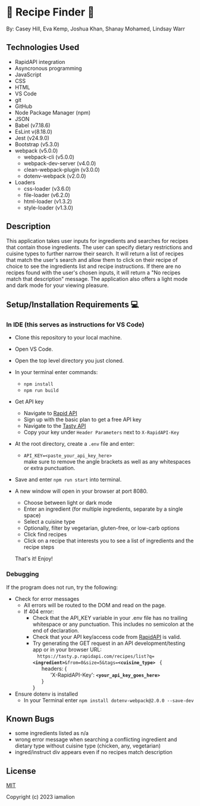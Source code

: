 # &#x1F374; Recipe Finder &#x1F374;

By: Casey Hill, Eva Kemp, Joshua Khan, Shanay Mohamed, Lindsay Warr

## **Technologies Used**

-   RapidAPI integration
-   Asyncronous programming
-   JavaScript
-   CSS
-   HTML
-   VS Code
-   git
-   GitHub
-   Node Package Manager (npm)
-   JSON
-   Babel (v7.18.6)
-   EsLint v(8.18.0)
-   Jest (v24.9.0)
-   Bootstrap (v5.3.0)
-   webpack (v5.0.0)
    -   webpack-cli (v5.0.0)
    -   webpack-dev-server (v4.0.0)
    -   clean-webpack-plugin (v3.0.0)
    -   dotenv-webpack (v2.0.0)
-   Loaders
    -   css-loader (v3.6.0)
    -   file-loader (v6.2.0)
    -   html-loader (v1.3.2)
    -   style-loader (v1.3.0)

## **Description**

This application takes user inputs for ingredients and searches for recipes that contain those ingredients. The user can specify dietary restrictions and cuisine types to further narrow their search. It will return a list of recipes that match the user's search and allow them to click on their recipe of choice to see the ingredients list and recipe instructions. If there are no recipes found with the user's chosen inputs, it will return a "No recipes match that description" message. The application also offers a light mode and dark mode for your viewing pleasure. 

## **Setup/Installation Requirements** &#x1F4BB;

### **In IDE** (this serves as instructions for VS Code)

-   Clone this repository to your local machine.
-   Open VS Code.
-   Open the top level directory you just cloned.
-   In your terminal enter commands:
    -   `npm install`
    -   `npm run build`
-   Get API key
    -   Navigate to [Rapid API](https://rapidapi.com/apidojo/api/tasty)
    -   Sign up with the basic plan to get a free API key
    -   Navigate  to the [Tasty API](https://rapidapi.com/apidojo/api/tasty)
    -   Copy your key under `Header Parameters` next to `X-RapidAPI-Key`
-   At the root directory, create a `.env` file and enter:
    -   `API_KEY=<paste_your_api_key_here>`<br>
        make sure to remove the angle brackets as well as any whitespaces or extra punctuation.
-   Save and enter `npm run start` into terminal.
-   A new window will open in your browser at port 8080.
    -   Choose between light or dark mode
    -   Enter an ingredient (for multiple ingredients, separate by a single space)
    -   Select a cuisine type
    -   Optionally, filter by vegetarian, gluten-free, or low-carb options
    -   Click find recipes
    -   Click on a recipe that interests you to see a list of ingredients and the recipe steps

    That's it! Enjoy!

### Debugging

If the program does not run, try the following:

-   Check for error messages
    -   All errors will be routed to the DOM and read on the page.
    -   If 404 error:
        -   Check that the API_KEY variable in your .env file has no trailing whitespace or any punctuation. This includes no semicolon at the end of declaration.
        -   Check that your API key/access code from [RapidAPI](https://rapidapi.com/apidojo/api/tasty) is valid.
        -   Try generating the GET request in an API development/testing app or in your browser URL:<br>
        &nbsp;&nbsp;&nbsp;`https://tasty.p.rapidapi.com/recipes/list?q=`<strong>`<ingredient>`</strong>`&from=0&size=5&tags=`<strong>`<cuisine_type>`</strong>&nbsp;&nbsp;&nbsp;{<br>
        &nbsp;&nbsp;&nbsp;&nbsp;&nbsp;&nbsp;headers: {<br>
        &nbsp;&nbsp;&nbsp;&nbsp;&nbsp;&nbsp;&nbsp;&nbsp;&nbsp;&nbsp;&nbsp;&nbsp;'X-RapidAPI-Key': <strong>`<your_api_key_goes_here>`</strong><br>
        &nbsp;&nbsp;&nbsp;&nbsp;&nbsp;&nbsp;} <br>
        }
-   Ensure dotenv is installed
    -   In your Terminal enter `npm install dotenv-webpack@2.0.0 --save-dev`

## **Known Bugs**
-   some ingredients listed as n/a
-   wrong error message when searching a conflicting ingredient and dietary type without cuisine type (chicken, any, vegetarian)
-   ingred/instruct div appears even if no recipes match description

## **License**

[MIT](https://choosealicense.com/licenses/mit/)

Copyright (c) 2023 iamalion
